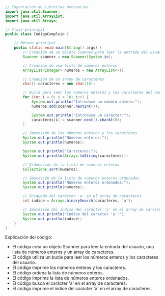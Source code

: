 ```java
// Importación de librerías necesarias
import java.util.Scanner;
import java.util.ArrayList;
import java.util.Arrays;

// Clase principal
public class CodigoComplejo {

    // Método principal
    public static void main(String[] args) {
        // Creación de un objeto Scanner para leer la entrada del usuario
        Scanner scanner = new Scanner(System.in);

        // Creación de una lista de números enteros
        ArrayList<Integer> numeros = new ArrayList<>();

        // Creación de un array de caracteres
        char[] caracteres = new char[10];

        // Bucle para leer los números enteros y los caracteres del usuario
        for (int i = 0; i < 10; i++) {
            System.out.println("Introduce un número entero:");
            numeros.add(scanner.nextInt());

            System.out.println("Introduce un carácter:");
            caracteres[i] = scanner.next().charAt(0);
        }

        // Impresión de los números enteros y los caracteres
        System.out.println("Números enteros:");
        System.out.println(numeros);

        System.out.println("Caracteres:");
        System.out.println(Arrays.toString(caracteres));

        // Ordenación de la lista de números enteros
        Collections.sort(numeros);

        // Impresión de la lista de números enteros ordenados
        System.out.println("Números enteros ordenados:");
        System.out.println(numeros);

        // Búsqueda del carácter 'a' en el array de caracteres
        int indice = Arrays.binarySearch(caracteres, 'a');

        // Impresión del índice del carácter 'a' en el array de caracteres
        System.out.println("Índice del carácter 'a':");
        System.out.println(indice);
    }
}
```

Explicación del código:

* El código crea un objeto Scanner para leer la entrada del usuario, una lista de números enteros y un array de caracteres.
* El código utiliza un bucle para leer los números enteros y los caracteres del usuario.
* El código imprime los números enteros y los caracteres.
* El código ordena la lista de números enteros.
* El código imprime la lista de números enteros ordenados.
* El código busca el carácter 'a' en el array de caracteres.
* El código imprime el índice del carácter 'a' en el array de caracteres.